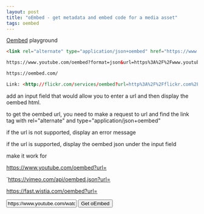 ```yaml
---
layout: post
title: "oEmbed - get metadata and embed code for a media asset"
tags: oembed
---
```


[Oembed](https://en.wikipedia.org/wiki/OEmbed) playground

```html
<link rel="alternate" type="application/json+oembed" href="https://www.youtube.com/oembed?format=json&amp;url=https%3A%2F%2Fwww.youtube.com%2Fwatch%3Fv%3Do0yf1cX76to" title="Adding Full Text Search to Rails Directory - Part 10">

https://www.youtube.com/oembed?format=json&url=https%3A%2F%2Fwww.youtube.com%2Fwatch%3Fv%3Do0yf1cX76to

https://oembed.com/

Link: <http://flickr.com/services/oembed?url=http%3A%2F%2Fflickr.com%2Fphotos%2Fbees%2F2362225867%2F&format=json>; rel="alternate"; type="application/json+oembed"; title="Bacon Lollys oEmbed Profile"
```

add an input field that would allow you to enter a url and then display the oembed html.

to get the oembed url, you need to make a request to url and find the link tag with rel="alternate" and type="application/json+oembed"

if the url is not supported, display an error message

if the url is supported, display the oembed json under the input field

make it work for

https://www.youtube.com/oembed?url=

`https://vimeo.com/api/oembed.json?url=

https://fast.wistia.com/oembed?url=

<script>
class VideoThumbnailPreview {
  constructor(container) {
    this.container = container;
    this.input = container.querySelector('.video-input');
    this.output = container.querySelector('.video-output');
    
    // Bind event listeners
    this.input.addEventListener('input', () => this.fetchThumbnail());
    
    // Initial fetch if there's a value
    this.fetchThumbnail();
  }

  async fetchThumbnail() {
    const url = this.input.value;
    if (!url) {
      this.clearOutput();
      return;
    }

    const videoProvider = this.detectVideoProvider(url);
    if (!videoProvider) {
      this.clearOutput();
      return;
    }

    try {
      const thumbnailUrl = await this.fetchOembedThumbnail(url, videoProvider);
      if (thumbnailUrl) {
        this.output.innerHTML = `<img src="${thumbnailUrl}" alt="Video thumbnail">`;
      } else {
        this.clearOutput();
      }
    } catch (error) {
      this.clearOutput();
    }
  }

  clearOutput() {
    this.output.innerHTML = '';
  }

  detectVideoProvider(url) {
    if (url.match(/youtu/)) return 'youtube';
    if (url.match(/vimeo/)) return 'vimeo';
    if (url.match(/wistia/)) return 'wistia';
    return null;
  }

  async fetchOembedThumbnail(url, provider) {
    const endpoints = {
      youtube: `https://www.youtube.com/oembed?url=${encodeURIComponent(url)}&format=json`,
      vimeo: `https://vimeo.com/api/oembed.json?url=${encodeURIComponent(url)}`,
      wistia: `https://fast.wistia.com/oembed?url=${encodeURIComponent(url)}&format=json`
    };

    const endpoint = endpoints[provider];
    if (!endpoint) return null;

    const response = await fetch(endpoint);
    if (!response.ok) return null;

    const data = await response.json();
    return data.thumbnail_url;
  }
}

document.addEventListener('DOMContentLoaded', () => {
  const container = document.querySelector('#video-preview-container');
  window.videoPreview = new VideoThumbnailPreview(container);
});
</script>

<div id="video-preview-container">
  <div>
    <input 
      type="text" 
      value="https://www.youtube.com/watch?v=TcGXLorlXwQ"
      class="video-input" 
      placeholder="Enter video URL (YouTube, Vimeo, or Wistia)"
    >
    <button onclick="videoPreview.fetchThumbnail()">
      Get oEmbed
    </button>
  </div>
  <div class="video-output"></div>
</div>
